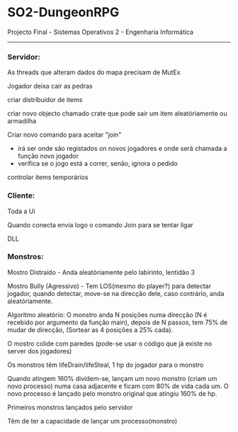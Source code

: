 ﻿# SO2-DungeonRPG
Projecto Final - Sistemas Operativos 2 - Engenharia Informática
________________________

### Servidor:
As threads que alteram dados do mapa precisam de MutEx

Jogador deixa cair as pedras

criar distribuidor de items

criar novo objecto chamado crate que pode sair um item aleatóriamente ou armadilha

Criar novo comando para aceitar "join"
- irá ser onde são registados on novos jogadores e onde será chamada a função novo jogador
- verifica se o jogo está a correr, senão, ignora o pedido

controlar items temporários

### Cliente:

Toda a Ui

Quando conecta envia logo o comando Join para se tentar ligar

DLL

### Monstros:

Mostro Distraído - Anda aleatóriamente pelo labirinto, lentidão 3

Mostro Bully (Agressivo) - Tem LOS(mesmo do player?) para detectar jogador, quando detectar, move-se na direcção dele, caso contrário, anda aleatóriamente.

Algoritmo aleatório: O monstro anda N posições numa direcção (N é recebido por argumento da função main), depois de N passos, tem 75% de mudar de direcção, (Sortear as 4 posições a 25% cada).

O mostro colide com paredes (pode-se usar o código que já existe no server dos jogadores)

Os monstros têm lifeDrain/lifeSteal, 1 hp do jogador para o monstro

Quando atingem 160% dividem-se, lançam um novo monstro (criam um novo processo) numa casa adjacente e ficam com 80% de vida cada um. O novo processo é lançado pelo monstro original que atingiu 160% de hp.

Primeiros monstros lançados pelo servidor

Têm de ter a capacidade de lançar um processo(monstro)



